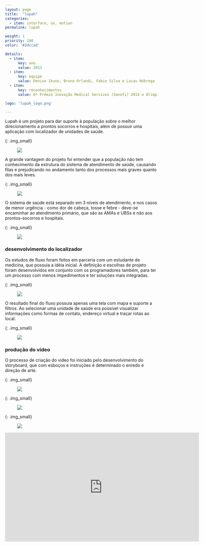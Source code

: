 ```yaml
---
layout: page
title:  "lupah"
categories:
  - item: interface, ux, motion
permalink: lupah

weight: 1
priority: 100
color: '#2dccad'

details:
  - item:
      key: ano
      value: 2013
  - item:
      key: equipe
      value: Denise Ikuno, Bruno Orlandi, Fabio Silva e Lucas Nóbrega
  - item:
      key: reconhecimentos
      value: 6º Prêmio Inovação Medical Services (Sanofi) 2014 e Olimpíadas USP do Conhecimento 2013

logo: 'lupah_logo.png'

---
```


Lupah é um projeto para dar suporte à população sobre o melhor direcionamento a prontos socorros e hospitais, além de possuir uma aplicação com localizador de unidades de saúde.

{: .img_small}
<figure><img src="{{ site.baseurl }}/assets/lupah/lupah_mockup.jpg"/></figure>

A grande vantagem do projeto foi entender que a população não tem conhecimento da estrutura do sistema de atendimento de saúde, causando filas e prejudicando no andamento tanto dos processos mais graves quanto dos mais leves.

{: .img_small}
<figure><img src="{{ site.baseurl }}/assets/lupah/lupah_febre.jpg"/></figure>

O sistema de saúde está separado em 3 níveis de atendimento, e  nos casos de menor urgência - como dor de cabeça, tosse e febre - deve-se encaminhar ao atendimento primário, que são as AMAs e UBSs e não aos prontos-socorros e hospitais.

{: .img_small}
<figure><img src="{{ site.baseurl }}/assets/lupah/desenho_primario.jpg"/></figure>

### desenvolvimento do localizador

Os estudos de fluxo foram feitos em parceria com um estudante de medicina, que possuia a idéia inicial. A definição e escolhas de projeto foram desenvolvidos em conjunto com os programadores também, para ter um processo com menos impedimentos e ter soluções mais integradas.

{: .img_small}
<figure><img src="{{ site.baseurl }}/assets/lupah/lupah_fluxo.png"/></figure>

O resultado final do fluxo possuia apenas uma tela com mapa e suporte a filtros. Ao selecionar uma unidade de saúde era possível visualizar  informações como formas de contato, endereço virtual e traçar rotas ao local.

{: .img_small}
<figure><img src="{{ site.baseurl }}/assets/lupah/telas.jpg"/></figure>

### produção do vídeo

O processo de criação do vídeo foi iniciado pelo desenvolvimento do storyboard, que com esboços e instruções é determinado o enredo e direção de arte.

{: .img_small}
<figure><img src="{{ site.baseurl }}/assets/lupah/animate1.jpg"/></figure>

{: .img_small}
<figure><img src="{{ site.baseurl }}/assets/lupah/animate2.jpg"/></figure>

{: .img_small}
<figure><img src="{{ site.baseurl }}/assets/lupah/text1.jpg"/></figure>

<iframe src="https://player.vimeo.com/video/237033300?color=2dccad&byline=0&portrait=0" width="640" height="360" frameborder="0" webkitallowfullscreen mozallowfullscreen allowfullscreen></iframe>
